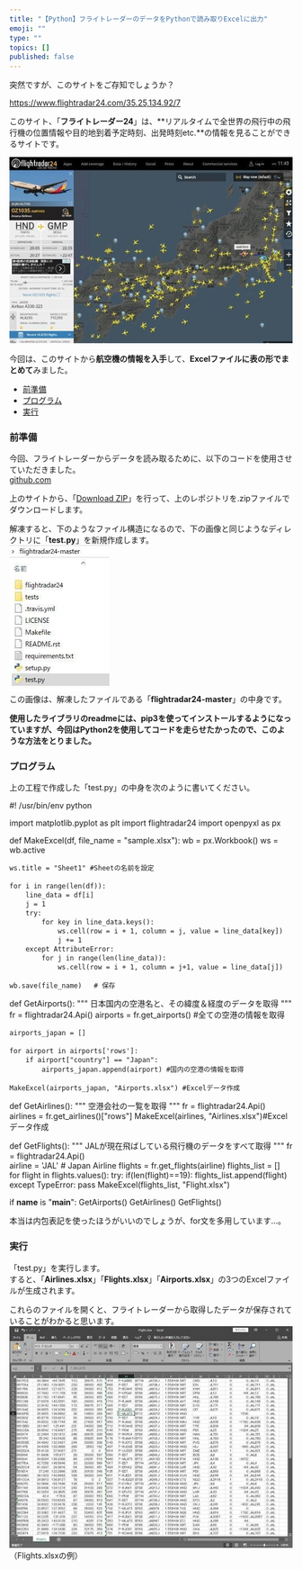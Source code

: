 ```yaml
---
title: "【Python】フライトレーダーのデータをPythonで読み取りExcelに出力"
emoji: ""
type: ""
topics: []
published: false
---
```


突然ですが、このサイトをご存知でしょうか？

<https://www.flightradar24.com/35.25,134.92/7>

このサイト、「**フライトレーダー24**」は、**リアルタイムで全世界の飛行中の飛行機の位置情報や目的地到着予定時刻、出発時刻etc.**の情報を見ることができるサイトです。

![f:id:pythonjacascript:20181226204844j:plain](/images/ppythonjacascript2018122620181226204844.jpg "f:id:pythonjacascript:20181226204844j:plain")

  
今回は、このサイトから**航空機の情報を入手**して、**Excelファイルに表の形でまとめて**みました。

* [前準備](#前準備)
* [プログラム](#プログラム)
* [実行](#実行)

### 前準備

今回、フライトレーダーからデータを読み取るために、以下のコードを使用させていただきました。  
[github.com](https://github.com/mkorkmaz/flightradar24)

上のサイトから、「[Download ZIP](https://github.com/mkorkmaz/flightradar24/archive/master.zip)」を行って、上のレポジトリを.zipファイルでダウンロードします。

解凍すると、下のようなファイル構造になるので、下の画像と同じようなディレクトリに「**test.py**」を新規作成します。  
![f:id:pythonjacascript:20181226205759j:plain](/images/ppythonjacascript2018122620181226205759.jpg "f:id:pythonjacascript:20181226205759j:plain")  
この画像は、解凍したファイルである「**flightradar24-master**」の中身です。

**使用したライブラリのreadmeには、pip3を使ってインストールするようになっていますが、今回はPython2を使用してコードを走らせたかったので、このような方法をとりました。**

  
### プログラム

上の工程で作成した「test.py」の中身を次のように書いてください。

#! /usr/bin/env python

import matplotlib.pyplot as plt
import flightradar24
import openpyxl as px

def MakeExcel(df, file_name = "sample.xlsx"):
    wb = px.Workbook()
    ws = wb.active
    
    ws.title = "Sheet1" #Sheetの名前を設定
    
    for i in range(len(df)):
        line_data = df[i]
        j = 1
        try:
            for key in line_data.keys():
                ws.cell(row = i + 1, column = j, value = line_data[key])
                j += 1
        except AttributeError:
            for j in range(len(line_data)):
                ws.cell(row = i + 1, column = j+1, value = line_data[j])
    
    wb.save(file_name)   # 保存

def GetAirports():
    """
    日本国内の空港名と、その緯度＆経度のデータを取得
    """
    fr = flightradar24.Api()
    airports = fr.get_airports() #全ての空港の情報を取得
    
    airports_japan = []
    
    for airport in airports['rows']:
        if airport["country"] == "Japan":
            airports_japan.append(airport) #国内の空港の情報を取得
    
    MakeExcel(airports_japan, "Airports.xlsx") #Excelデータ作成


def GetAirlines():
    """
    空港会社の一覧を取得
    """
    fr = flightradar24.Api()   
    airlines = fr.get_airlines()["rows"]
    MakeExcel(airlines, "Airlines.xlsx")#Excelデータ作成


def GetFlights():
    """
    JALが現在飛ばしている飛行機のデータをすべて取得
    """
    fr = flightradar24.Api()  
    airline = 'JAL' # Japan Airline
    flights = fr.get_flights(airline)
    flights_list = []
    for flight in flights.values():
        try:
            if(len(flight)==19):
                flights_list.append(flight)
        except TypeError:
            pass
    MakeExcel(flights_list, "Flight.xlsx")


if __name__ is "__main__":
    GetAirports()
    GetAirlines()
    GetFlights()

本当は内包表記を使ったほうがいいのでしょうが、for文を多用しています...。  
  
  
### 実行

「test.py」を実行します。  
すると、「**Airlines.xlsx**」「**Flights.xlsx**」「**Airports.xlsx**」の3つのExcelファイルが生成されます。

これらのファイルを開くと、フライトレーダーから取得したデータが保存されていることがわかると思います。  
![f:id:pythonjacascript:20181226211744j:plain](/images/ppythonjacascript2018122620181226211744.jpg "f:id:pythonjacascript:20181226211744j:plain")  
（Flights.xlsxの例）